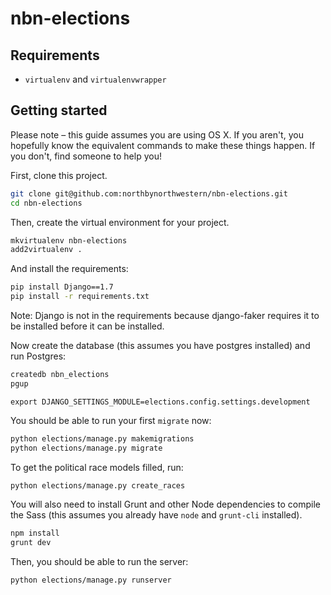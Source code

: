 nbn-elections
=============

## Requirements

- `virtualenv` and `virtualenvwrapper`

## Getting started
Please note – this guide assumes you are using OS X. If you aren't, you hopefully know the equivalent commands to make these things happen. If you don't, find someone to help you!

First, clone this project.

```bash
git clone git@github.com:northbynorthwestern/nbn-elections.git
cd nbn-elections
```

Then, create the virtual environment for your project.

```bash
mkvirtualenv nbn-elections
add2virtualenv .
```
And install the requirements:

```bash
pip install Django==1.7
pip install -r requirements.txt
```

Note: Django is not in the requirements because django-faker requires it to be installed before it can be installed.

Now create the database (this assumes you have postgres installed) and run Postgres:

```bash
createdb nbn_elections
pgup
```

```
export DJANGO_SETTINGS_MODULE=elections.config.settings.development
```

You should be able to run your first `migrate` now:

```bash
python elections/manage.py makemigrations
python elections/manage.py migrate
```

To get the political race models filled, run:

```bash
python elections/manage.py create_races
```

You will also need to install Grunt and other Node dependencies to compile the Sass (this assumes you already have `node` and `grunt-cli` installed).

```bash
npm install
grunt dev
```

Then, you should be able to run the server:

```bash
python elections/manage.py runserver
```


